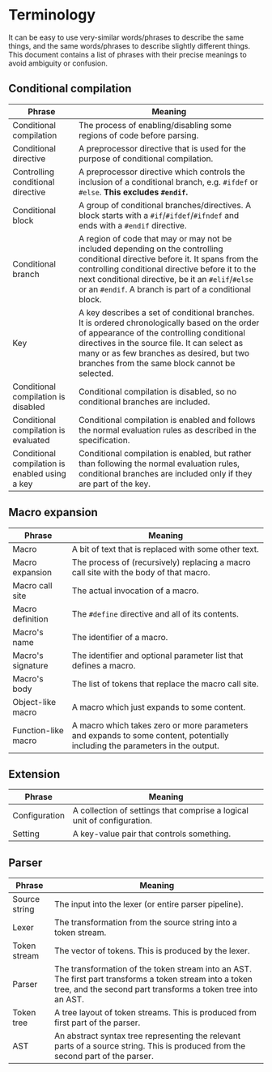 # Terminology
It can be easy to use very-similar words/phrases to describe the same things, and the same words/phrases to describe slightly different things. This document contains a list of phrases with their precise meanings to avoid ambiguity or confusion.

## Conditional compilation
|Phrase|Meaning|
|-|-|
|Conditional compilation|The process of enabling/disabling some regions of code before parsing.|
|Conditional directive|A preprocessor directive that is used for the purpose of conditional compilation.|
|Controlling conditional directive|A preprocessor directive which controls the inclusion of a conditional branch, e.g. `#ifdef` or `#else`. **This excludes `#endif`.**|
|Conditional block|A group of conditional branches/directives. A block starts with a `#if`/`#ifdef`/`#ifndef` and ends with a `#endif` directive.|
|Conditional branch|A region of code that may or may not be included depending on the controlling conditional directive before it. It spans from the controlling conditional directive before it to the next conditional directive, be it an `#elif`/`#else` or an `#endif`. A branch is part of a conditional block.|
|Key|A key describes a set of conditional branches. It is ordered chronologically based on the order of appearance of the controlling conditional directives in the source file. It can select as many or as few branches as desired, but two branches from the same block cannot be selected.|
|Conditional compilation is disabled|Conditional compilation is disabled, so no conditional branches are included.|
|Conditional compilation is evaluated|Conditional compilation is enabled and follows the normal evaluation rules as described in the specification.|
|Conditional compilation is enabled using a key|Conditional compilation is enabled, but rather than following the normal evaluation rules, conditional branches are included only if they are part of the key.|

## Macro expansion
|Phrase|Meaning|
|-|-|
|Macro|A bit of text that is replaced with some other text.|
|Macro expansion|The process of (recursively) replacing a macro call site with the body of that macro.|
|Macro call site|The actual invocation of a macro.|
|Macro definition|The `#define` directive and all of its contents.|
|Macro's name|The identifier of a macro.|
|Macro's signature|The identifier and optional parameter list that defines a macro.|
|Macro's body|The list of tokens that replace the macro call site.|
|Object-like macro|A macro which just expands to some content.|
|Function-like macro|A macro which takes zero or more parameters and expands to some content, potentially including the parameters in the output.|

## Extension
|Phrase|Meaning|
|-|-|
|Configuration|A collection of settings that comprise a logical unit of configuration.|
|Setting|A key-value pair that controls something.|

## Parser
|Phrase|Meaning|
|-|-|
|Source string|The input into the lexer (or entire parser pipeline).|
|Lexer|The transformation from the source string into a token stream.|
|Token stream|The vector of tokens. This is produced by the lexer.|
|Parser|The transformation of the token stream into an AST. The first part transforms a token stream into a token tree, and the second part transforms a token tree into an AST.|
|Token tree|A tree layout of token streams. This is produced from first part of the parser.|
|AST|An abstract syntax tree representing the relevant parts of a source string. This is produced from the second part of the parser.|